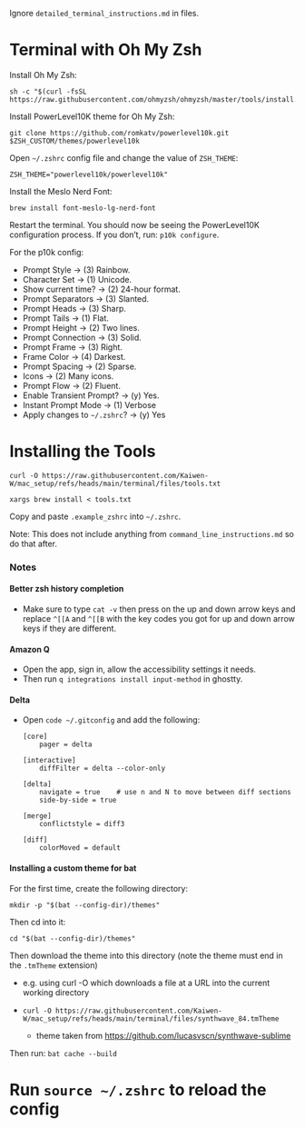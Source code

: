 Ignore `detailed_terminal_instructions.md` in files.

# Terminal with Oh My Zsh

Install Oh My Zsh:

```
sh -c "$(curl -fsSL https://raw.githubusercontent.com/ohmyzsh/ohmyzsh/master/tools/install.sh)"
```

Install PowerLevel10K theme for Oh My Zsh:

```
git clone https://github.com/romkatv/powerlevel10k.git $ZSH_CUSTOM/themes/powerlevel10k
```

Open `~/.zshrc` config file and change the value of `ZSH_THEME`:

```
ZSH_THEME="powerlevel10k/powerlevel10k"
```

Install the Meslo Nerd Font:

```
brew install font-meslo-lg-nerd-font
```

Restart the terminal. You should now be seeing the PowerLevel10K configuration process. If you don’t, run: `p10k configure`.

For the p10k config:

- Prompt Style -> (3) Rainbow.
- Character Set -> (1) Unicode.
- Show current time? -> (2) 24-hour format.
- Prompt Separators -> (3) Slanted.
- Prompt Heads -> (3) Sharp.
- Prompt Tails -> (1) Flat.
- Prompt Height -> (2) Two lines.
- Prompt Connection -> (3) Solid.
- Prompt Frame -> (3) Right.
- Frame Color -> (4) Darkest.
- Prompt Spacing -> (2) Sparse.
- Icons -> (2) Many icons.
- Prompt Flow -> (2) Fluent.
- Enable Transient Prompt? -> (y) Yes.
- Instant Prompt Mode -> (1) Verbose
- Apply changes to `~/.zshrc`? -> (y) Yes

# Installing the Tools

```
curl -O https://raw.githubusercontent.com/Kaiwen-W/mac_setup/refs/heads/main/terminal/files/tools.txt
```

```
xargs brew install < tools.txt
```

Copy and paste `.example_zshrc` into `~/.zshrc`.

Note: This does not include anything from `command_line_instructions.md` so do that after.

### Notes

#### Better zsh history completion

- Make sure to type `cat -v` then press on the up and down arrow keys and replace `^[[A` and `^[[B` with the key codes you got for up and down arrow keys if they are different.

#### Amazon Q

- Open the app, sign in, allow the accessibility settings it needs.
- Then run `q integrations install input-method` in ghostty.

#### Delta

- Open `code ~/.gitconfig` and add the following:

  ```
  [core]
      pager = delta

  [interactive]
      diffFilter = delta --color-only

  [delta]
      navigate = true    # use n and N to move between diff sections
      side-by-side = true

  [merge]
      conflictstyle = diff3

  [diff]
      colorMoved = default
  ```

#### Installing a custom theme for bat

For the first time, create the following directory:

```
mkdir -p "$(bat --config-dir)/themes"
```

Then cd into it:

```
cd "$(bat --config-dir)/themes"
```

Then download the theme into this directory (note the theme must end in the `.tmTheme` extension)

- e.g. using curl -O which downloads a file at a URL into the current working directory
- ```
  curl -O https://raw.githubusercontent.com/Kaiwen-W/mac_setup/refs/heads/main/terminal/files/synthwave_84.tmTheme
  ```
  - theme taken from https://github.com/lucasvscn/synthwave-sublime

Then run: `bat cache --build`

# Run `source ~/.zshrc` to reload the config
